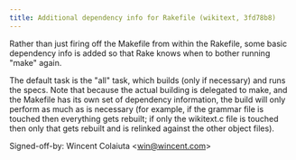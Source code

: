 ```yaml
---
title: Additional dependency info for Rakefile (wikitext, 3fd78b8)
---
```


Rather than just firing off the Makefile from within the Rakefile, some basic dependency info is added so that Rake knows when to bother running "make" again.

The default task is the "all" task, which builds (only if necessary) and runs the specs. Note that because the actual building is delegated to make, and the Makefile has its own set of dependency information, the build will only perform as much as is necessary (for example, if the grammar file is touched then everything gets rebuilt; if only the wikitext.c file is touched then only that gets rebuilt and is relinked against the other object files).

Signed-off-by: Wincent Colaiuta &lt;win@wincent.com&gt;
